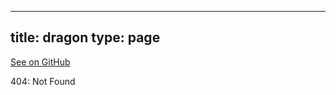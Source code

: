 
---
title: dragon
type: page
---

[See on GitHub](https://github.com/jakeroggenbuck/dragon/)

404: Not Found